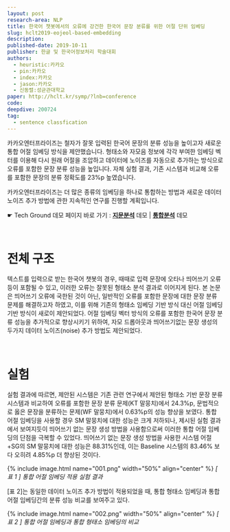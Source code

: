 ```yaml
---
layout: post
research-area: NLP
title: 한국어 챗봇에서의 오류에 강건한 한국어 문장 분류를 위한 어절 단위 임베딩
slug: hclt2019-eojeol-based-embedding
description:
published-date: 2019-10-11
publisher: 한글 및 한국어정보처리 학술대회
authors:
  - heuristic:카카오
  - pin:카카오
  - index:카카오
  - jason:카카오
  - 신동렬:성균관대학교
paper: http://hclt.kr/symp/?lnb=conference
code:
deepdive: 200724
tag:
  - sentence classfication
---
```


카카오엔터프라이즈는 철자가 잘못 입력된 한국어 문장의 분류 성능을 높이고자 새로운 통합 어절 임베딩 방식을 제안했습니다. 형태소와 자모음 정보에 각각 부여한 임베딩 벡터를 이용해 다시 원래 어절을 조압하고 데이터에 노이즈를 자동으로 추가하는 방식으로 오류를 포함한 문장 분류 성능을 높입니다. 자체 실험 결과, 기존 시스템과 비교해 오류를 포함한 문장의 분류 정확도를 23%p 높였습니다.

카카오엔터프라이즈는 더 많은 종류의 임베딩을 하나로 통합하는 방법과 새로운 데이터 노이즈 추가 방법에 관한 지속적인 연구를 진행할 계획입니다.

<p class="tech-ground">☛ Tech Ground 데모 페이지 바로 가기 : <b><a href="https://labs.kakaoi.ai/mrc">지문분석</a></b> 데모 | <b><a href="https://labs.kakaoi.ai/mrc">통합분석</a></b> 데모</p>

<br/>

# 전체 구조

텍스트를 입력으로 받는 한국어 챗봇의 경우, 때때로 입력 문장에 오타나 띄어쓰기 오류 등이 포함될 수 있고, 이러한 오류는 잘못된 형태소 분석 결과로 이어지게 된다. 본 논문은 띄어쓰기 오류에 국한된 것이 아닌, 일반적인 오류를 포함한 문장에 대한 문장 분류 문제를 해결하고자 하였고, 이를 위해 기존의 형태소 임베딩 기반 방식 대신 어절 임베딩 기반 방식이 새로이 제안되었다. 어절 임베딩 벡터 방식의 오류를 포함한 한국어 문장 분류 성능을 추가적으로 향상시키기 위하여, 자모 드롭아웃과 띄어쓰기없는 문장 생성의 두가지 데이터 노이즈(noise) 추가 방법도 제안되었다.

<br/>

# 실험

실험 결과에 따르면, 제안된 시스템은 기존 관련 연구에서 제안된 형태소 기반 문장 분류 시스템과 비교하여 오류를 포함한 문장 분류 문제(KT 말뭉치)에서 24.3%p, 문법적으로 옳은 문장을 분류하는 문제(WF 말뭉치)에서 0.63%p의 성능 향상을 보였다. 통합 어절 임베딩을 사용할 경우 SM 말뭉치에 대한 성능은 크게 저하되나, 제시된 실험 결과에서 보여지듯이 띄어쓰기 없는 문장 생성 방법을 사용함으로써 이러한 통합 어절 임베딩의 단점을 극복할 수 있었다. 띄어쓰기 없는 문장 생성 방법을 사용한 시스템 어절+SG의 SM 말뭉치에 대한 성능은 88.31%인데, 이는 Baseline 시스템의 83.46% 보다 오히려 4.85%p 더 향상된 것이다.

{% include image.html name="001.png" width="50%" align="center" %}
<em class="center">[ 표 1 ] 통합 어절 임베딩 적용 실험 결과</em>

[표 2]는 동일한 데이터 노이즈 추가 방법이 적용되었을 때, 통합 형태소 임베딩과 통합 어절 임베딩간의 분류 성능 비교를 보여주고 있다.

{% include image.html name="002.png" width="50%" align="center" %}
<em class="center">[ 표 2 ] 통합 어절 임베딩과 통합 형태소 임베딩의 비교</em>
